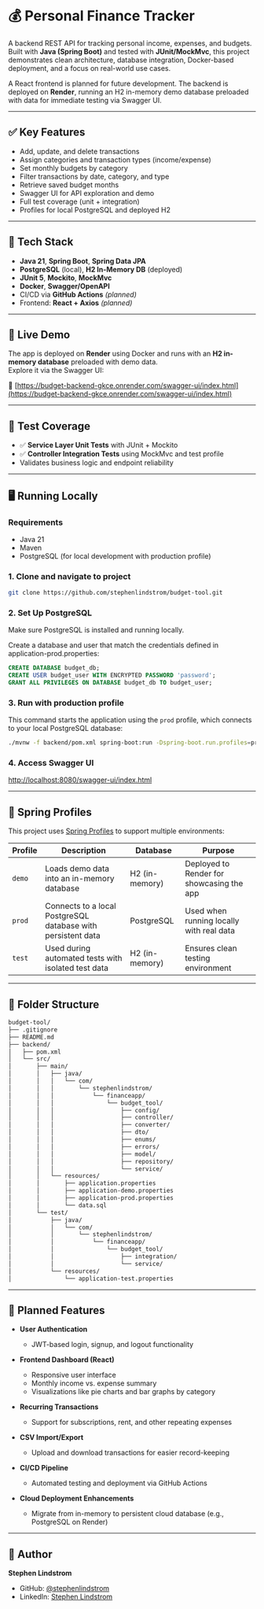 # 💰 Personal Finance Tracker

A backend REST API for tracking personal income, expenses, and budgets. Built with **Java (Spring Boot)** and tested with **JUnit/MockMvc**, this project demonstrates clean architecture, database integration, Docker-based deployment, and a focus on real-world use cases.

A React frontend is planned for future development. The backend is deployed on **Render**, running an H2 in-memory demo database preloaded with data for immediate testing via Swagger UI.

---

## ✅ Key Features

- Add, update, and delete transactions
- Assign categories and transaction types (income/expense)
- Set monthly budgets by category
- Filter transactions by date, category, and type
- Retrieve saved budget months
- Swagger UI for API exploration and demo
- Full test coverage (unit + integration)
- Profiles for local PostgreSQL and deployed H2

---

## 🔧 Tech Stack

- **Java 21**, **Spring Boot**, **Spring Data JPA**
- **PostgreSQL** (local), **H2 In-Memory DB** (deployed)
- **JUnit 5**, **Mockito**, **MockMvc**
- **Docker**, **Swagger/OpenAPI**
- CI/CD via **GitHub Actions** *(planned)*
- Frontend: **React + Axios** *(planned)*

---

## 🚀 Live Demo

The app is deployed on **Render** using Docker and runs with an **H2 in-memory database** preloaded with demo data.  
Explore it via the Swagger UI:

🔗 [https://budget-backend-gkce.onrender.com/swagger-ui/index.html](https://budget-backend-gkce.onrender.com/swagger-ui/index.html)

---

## 🧪 Test Coverage

- ✅ **Service Layer Unit Tests** with JUnit + Mockito
- ✅ **Controller Integration Tests** using MockMvc and test profile
- Validates business logic and endpoint reliability

---

## 🖥️ Running Locally

### Requirements

- Java 21
- Maven
- PostgreSQL (for local development with production profile)

### 1. Clone and navigate to project

```bash
git clone https://github.com/stephenlindstrom/budget-tool.git
```

### 2. Set Up PostgreSQL

Make sure PostgreSQL is installed and running locally.

Create a database and user that match the credentials defined in application-prod.properties:

```sql
CREATE DATABASE budget_db;
CREATE USER budget_user WITH ENCRYPTED PASSWORD 'password';
GRANT ALL PRIVILEGES ON DATABASE budget_db TO budget_user;
```

### 3. Run with production profile

This command starts the application using the `prod` profile, which connects to your local PostgreSQL database:

```bash
./mvnw -f backend/pom.xml spring-boot:run -Dspring-boot.run.profiles=prod
```

### 4. Access Swagger UI

[http://localhost:8080/swagger-ui/index.html](http://localhost:8080/swagger-ui/index.html)

---

## 🔁 Spring Profiles

This project uses [Spring Profiles](https://docs.spring.io/spring-boot/docs/current/reference/html/features.html#features.profiles) to support multiple environments:

| Profile     | Description                                                      | Database       | Purpose                          |
|-------------|------------------------------------------------------------------|----------------|----------------------------------|
| `demo`      | Loads demo data into an in-memory database                       | H2 (in-memory) | Deployed to Render for showcasing the app |
| `prod`      | Connects to a local PostgreSQL database with persistent data     | PostgreSQL     | Used when running locally with real data  |
| `test`      | Used during automated tests with isolated test data              | H2 (in-memory) | Ensures clean testing environment |

---

## 📂 Folder Structure

```bash
budget-tool/
├── .gitignore
├── README.md
├── backend/
│   ├── pom.xml
│   └── src/
│       ├── main/
│       │   ├── java/
│       │   │   └── com/
│       │   │       └── stephenlindstrom/
│       │   │           └── financeapp/
│       │   │               └── budget_tool/
│       │   │                   ├── config/
│       │   │                   ├── controller/
│       │   │                   ├── converter/
│       │   │                   ├── dto/
│       │   │                   ├── enums/
│       │   │                   ├── errors/
│       │   │                   ├── model/
│       │   │                   ├── repository/
│       │   │                   └── service/
│       │   └── resources/
│       │       ├── application.properties
│       │       ├── application-demo.properties
│       │       ├── application-prod.properties
│       │       └── data.sql
│       └── test/
│           ├── java/
│           │   └── com/
│           │       └── stephenlindstrom/
│           │           └── financeapp/
│           │               └── budget_tool/
│           │                   ├── integration/
│           │                   └── service/
│           └── resources/
│               └── application-test.properties
```

---

## 🚧 Planned Features

- **User Authentication**
  - JWT-based login, signup, and logout functionality

- **Frontend Dashboard (React)**
  - Responsive user interface
  - Monthly income vs. expense summary
  - Visualizations like pie charts and bar graphs by category

- **Recurring Transactions**
  - Support for subscriptions, rent, and other repeating expenses

- **CSV Import/Export**
  - Upload and download transactions for easier record-keeping

- **CI/CD Pipeline**
  - Automated testing and deployment via GitHub Actions

- **Cloud Deployment Enhancements**
  - Migrate from in-memory to persistent cloud database (e.g., PostgreSQL on Render)

---

## 👤 Author

**Stephen Lindstrom**  
- GitHub: [@stephenlindstrom](https://github.com/stephenlindstrom)  
- LinkedIn: [Stephen Lindstrom](https://www.linkedin.com/in/stephen-lindstrom)
